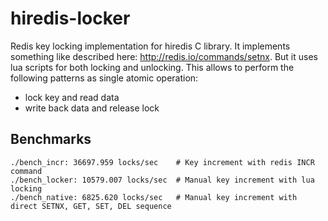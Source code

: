# hiredis-locker

Redis key locking implementation for hiredis C library. It implements something like described
here: http://redis.io/commands/setnx. But it uses lua scripts for both locking and unlocking.
This allows to perform the following patterns as single atomic operation:
 - lock key and read data
 - write back data and release lock

## Benchmarks

    ./bench_incr: 36697.959 locks/sec    # Key increment with redis INCR command
    ./bench_locker: 10579.007 locks/sec  # Manual key increment with lua locking
    ./bench_native: 6825.620 locks/sec   # Manual key increment with direct SETNX, GET, SET, DEL sequence
